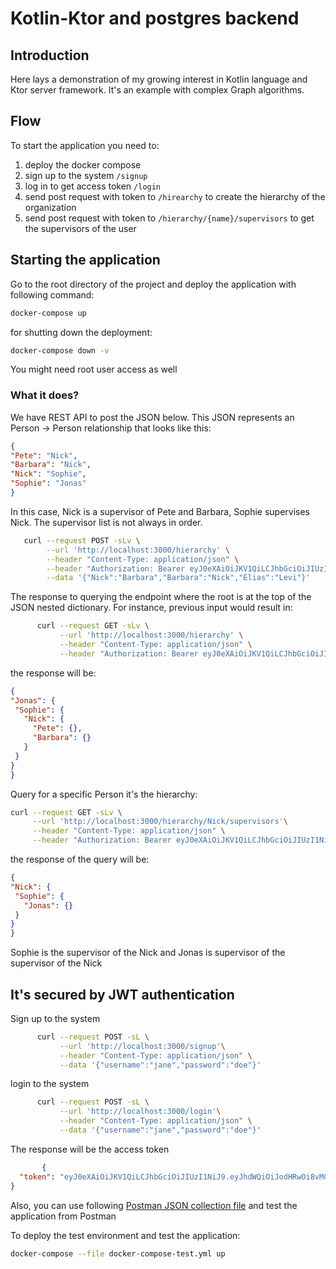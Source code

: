 # Kotlin-Ktor and postgres backend

## Introduction

Here lays a demonstration of my growing interest in Kotlin language and Ktor server framework. It's an example with
complex Graph algorithms.

## Flow

To start the application you need to:

1. deploy the docker compose
2. sign up to the system `/signup`
3. log in to get access token `/login`
4. send post request with token to `/hirearchy` to create the hierarchy of the organization
5. send post request with token to `/hierarchy/{name}/supervisors` to get the supervisors of the user

## Starting the application

Go to the root directory of the project and deploy the application with following command:

```bash
docker-compose up
```

for shutting down the deployment:

```bash
docker-compose down -v
```

You might need root user access as well

### What it does?

We have REST API to post the JSON below. This JSON represents an Person -> Person relationship that looks like this:

   ```json   
   {
  "Pete": "Nick",
  "Barbara": "Nick",
  "Nick": "Sophie",
  "Sophie": "Jonas"
}
   ```

In this case, Nick is a supervisor of Pete and Barbara, Sophie supervises Nick. The supervisor list is
not always in order.

   ```bash
      curl --request POST -sLv \
           --url 'http://localhost:3000/hierarchy' \
           --header "Content-Type: application/json" \
           --header "Authorization: Bearer eyJ0eXAiOiJKV1QiLCJhbGciOiJIUzI1NiJ9.eyJhdWQiOiJodHRwOi8vMC4wLjAuMDo4MDgwL2hpZXJhcmNoeSIsImlzcyI6Imh0dHA6Ly8wLjAuMC4wOjgwODAvIiwiZXhwIjoxNjUwNDkwNzUwLCJ1c2VybmFtZSI6ImphbmUifQ.Xfn4JEOHo-Px7vy0TVyo3malCFlj3eFvzAJejqlefPM" \
           --data '{"Nick":"Barbara","Barbara":"Nick","Elias":"Levi"}'
   ```

The response to querying the endpoint where the root is at the top of the JSON nested dictionary. For instance, previous
input would result in:

```bash
      curl --request GET -sLv \
           --url 'http://localhost:3000/hierarchy' \
           --header "Content-Type: application/json" \
           --header "Authorization: Bearer eyJ0eXAiOiJKV1QiLCJhbGciOiJIUzI1NiJ9.eyJhdWQiOiJodHRwOi8vMC4wLjAuMDo4MDgwL2hpZXJhcmNoeSIsImlzcyI6Imh0dHA6Ly8wLjAuMC4wOjgwODAvIiwiZXhwIjoxNjUwNDkwNzUwLCJ1c2VybmFtZSI6ImphbmUifQ.Xfn4JEOHo-Px7vy0TVyo3malCFlj3eFvzAJejqlefPM"
   ```

the response will be:

   ```json
   {
  "Jonas": {
    "Sophie": {
      "Nick": {
        "Pete": {},
        "Barbara": {}
      }
    }
  }
}
   ```

Query for a specific Person it's the hierarchy:

   ```bash
   curl --request GET -sLv \
        --url 'http://localhost:3000/hierarchy/Nick/supervisors'\
        --header "Content-Type: application/json" \
        --header "Authorization: Bearer eyJ0eXAiOiJKV1QiLCJhbGciOiJIUzI1NiJ9.eyJhdWQiOiJodHRwOi8vMC4wLjAuMDo4MDgwL2hpZXJhcmNoeSIsImlzcyI6Imh0dHA6Ly8wLjAuMC4wOjgwODAvIiwiZXhwIjoxNjUwNDkwNzUwLCJ1c2VybmFtZSI6ImphbmUifQ.Xfn4JEOHo-Px7vy0TVyo3malCFlj3eFvzAJejqlefPM"
   ```

the response of the query will be:

   ```json
   {
  "Nick": {
    "Sophie": {
      "Jonas": {}
    }
  }
}
   ```

Sophie is the supervisor of the Nick and Jonas is supervisor of the supervisor of the Nick

## It's secured by JWT authentication

Sign up to the system

```bash
      curl --request POST -sL \
           --url 'http://localhost:3000/signup'\
           --header "Content-Type: application/json" \
           --data '{"username":"jane","password":"doe"}'
  ```

login to the system

```bash
      curl --request POST -sL \
           --url 'http://localhost:3000/login'\
           --header "Content-Type: application/json" \
           --data '{"username":"jane","password":"doe"}'
  ```

The response will be the access token

```json
       {
  "token": "eyJ0eXAiOiJKV1QiLCJhbGciOiJIUzI1NiJ9.eyJhdWQiOiJodHRwOi8vMC4wLjAuMDo4MDgwL2hpZXJhcmNoeSIsImlzcyI6Imh0dHA6Ly8wLjAuMC4wOjgwODAvIiwiZXhwIjoxNjUwMTU3NjIxLCJ1c2VybmFtZSI6ImpvaG4ifQ.LSJUte7oy9Kv7qkozI3APBzPxHVZ56GID-n0lRIKvdY"
}
```

Also, you can use following [Postman JSON collection file](/postman_collection.json) and test the application from
Postman

To deploy the test environment and test the application:

   ```bash
   docker-compose --file docker-compose-test.yml up 
   ```
